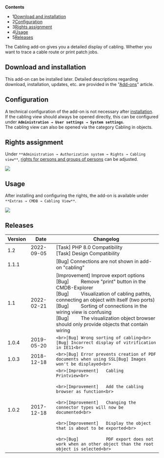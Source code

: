 **Contents**

*   1[Download and installation](#Cabling-Downloadandinstallation)
*   2[Configuration](#Cabling-Configuration)
*   3[Rights assignment](#Cabling-Rightsassignment)
*   4[Usage](#Cabling-Usage)
*   5[Releases](#Cabling-Releases)

The Cabling add-on gives you a detailed display of cabling. Whether you want to trace a cable route or print patch jobs.

  

Download and installation
-------------------------

This add-on can be installed later. Detailed descriptions regarding download, installation, updates, etc. are provided in the "[Add-ons](/display/en/i-doit+pro+Add-ons)" article.

Configuration
-------------

A technical configuration of the add-on is not necessary after [installation](/display/en/i-doit+pro+Add-ons).  
If the cabling view should always be opened directly, this can be configured under **`Administration → User settings → System settings`**.  
The cabling view can also be opened via the category Cabling in objects.

Rights assignment
-----------------

Under `**Administration → Authorization system → Rights → Cabling view**`, [rights for persons and groups of persons](/display/en/Rights+Management) can be adjusted.

![](/download/attachments/66356496/image2021-12-23_14-30-19.png?version=1&modificationDate=1640266220173&api=v2&effects=drop-shadow)

Usage
-----

After installing and configuring the rights, the add-on is available under `**Extras → CMDB → Cabling View**`. 

![](/download/attachments/66356496/image2021-12-23_14-50-2.png?version=1&modificationDate=1640267402648&api=v2&effects=drop-shadow)

Releases
--------

| Version | Date | Changelog |
| --- | --- | --- |
| 1.2 | 2022-09-05 | \[Task\] PHP 8.0 Compatibility  <br>\[Task\] Design Compatibility |
| 1.1.1 |     | \[Bug\] Connections are not shown in add-on "cabling" |
| 1.1 | 2022-02-21 | \[Improvement\] Improve export options  <br>\[Bug\]         Remove "print" button in the CMDB-Explorer  <br>\[Bug\]         Visualization of cabling pathts, connecting an object with itself (two ports)  <br>\[Bug\]         Sorting of connections in the wiring view is confusing  <br>\[Bug\]         The visualization object browser should only provide objects that contain wiring |
| 1.0.4 | 2019-05-20 | ```<br>[Bug] Wrong sorting of cabling<br>[Bug] Incorrect display of vitrification in IE11<br>``` |
| 1.0.3 | 2018-12-18 | ```<br>[Bug] Error prevents creation of PDF documents when using SSL[Bug] Images won't be displayed<br>``` |
| 1.0.2 | 2017-12-18 | ```<br>[Improvement]   Cabling Printview<br>```<br><br>```<br>[Improvement]   Add the cabling browser as function<br>```<br><br>```<br>[Improvement]   Changing the connector types will now be documented<br>```<br><br>```<br>[Improvement]   Display the object that is about to be exported<br>```<br><br>```<br>[Bug]           PDF export does not work when an other object than the root object is selected<br>``` |